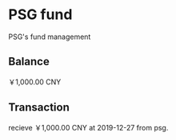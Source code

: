 # PSG fund
PSG's fund management

## Balance
￥1,000.00 CNY

## Transaction
recieve ￥1,000.00 CNY at 2019-12-27 from psg.
